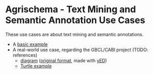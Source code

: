 # Agrischema - Text Mining and Semantic Annotation Use Cases

These use cases are about text mining and semantic annotations. 

* A [basic example](text-mining-use-case.ttl)
* A real-world use case, regarding the GBCL/CABI project (TODO: references)
  * [diagram](gbcl-text-mining-use-case.png) ([original format](gbcl-text-mining-use-case.graphmlz), made with [yED](https://www.yworks.com/products/yed))
  * [Turtle example](gbcl-text-mining-use-case.ttl)
